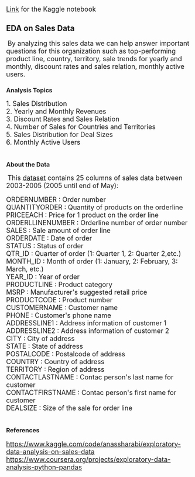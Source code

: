 <span style="font-size:18px;">[Link](https://www.kaggle.com/code/osmancemyilmaz/eda-on-sales-data) for the Kaggle notebook</span>


## EDA on Sales Data
​
<span style="font-size:18px;">By analyzing this sales data we can help answer important questions for this organization such as top-performing product line, country, territory, sale trends for yearly and monthly, discount rates and sales relation, monthly active users.</span>
​
### Analysis Topics 
<span style="font-size:18px;">1. Sales Distribution</span><br/>
<span style="font-size:18px;">2. Yearly and Monthly Revenues</span><br/>
<span style="font-size:18px;">3. Discount Rates and Sales Relation</span><br/>
<span style="font-size:18px;">4. Number of Sales for Countries and Territories</span><br/>
<span style="font-size:18px;">5. Sales Distribution for Deal Sizes</span><br/>
<span style="font-size:18px;">6. Monthly Active Users</span><br/>
​
### About the Data
​
<span style="font-size:18px;">This [dataset](https://www.kaggle.com/datasets/kyanyoga/sample-sales-data) contains 25 columns of sales data between 2003-2005 (2005 until end of May):</span><br/><br/>
<span style="font-size:18px;">ORDERNUMBER : Order number</span><br/>
<span style="font-size:18px;">QUANTITYORDER : Quantity of products on the orderline</span><br/>
<span style="font-size:18px;">PRICEEACH : Price for 1 product on the order line</span><br/>
<span style="font-size:18px;">ORDERLLINENUMBER : Orderline number of order number</span><br/>
<span style="font-size:18px;">SALES : Sale amount of order line </span><br/>
<span style="font-size:18px;">ORDERDATE : Date of order</span><br/>
<span style="font-size:18px;">STATUS : Status of order</span><br/>
<span style="font-size:18px;">QTR_ID : Quarter of order (1: Quarter 1, 2: Quarter 2,etc.) </span><br/>
<span style="font-size:18px;">MONTH_ID :  Month of order (1: January, 2: February, 3: March, etc.)</span><br/>
<span style="font-size:18px;">YEAR_ID : Year of order</span><br/>
<span style="font-size:18px;">PRODUCTLINE : Product category</span><br/>
<span style="font-size:18px;">MSRP : Manufacturer's suggested retail price</span><br/>
<span style="font-size:18px;">PRODUCTCODE : Product number</span><br/>
<span style="font-size:18px;">CUSTOMERNAME : Customer name</span><br/>
<span style="font-size:18px;">PHONE : Customer's phone name</span><br/>
<span style="font-size:18px;">ADDRESSLINE1 : Address information of customer 1</span><br/>
<span style="font-size:18px;">ADDRESSLINE2 : Address information of customer 2</span><br/>
<span style="font-size:18px;">CITY : City of address</span><br/>
<span style="font-size:18px;">STATE : State of address</span><br/>
<span style="font-size:18px;">POSTALCODE : Postalcode of address</span><br/>
<span style="font-size:18px;">COUNTRY : Country of address</span><br/>
<span style="font-size:18px;">TERRITORY : Region of address</span><br/>
<span style="font-size:18px;">CONTACTLASTNAME : Contac person's last name for customer</span><br/>
<span style="font-size:18px;">CONTACTFIRSTNAME : Contac person's first name for customer</span><br/>
<span style="font-size:18px;">DEALSIZE : Size of the sale for order line</span><br/>
​
### References
<span style="font-size:18px;">https://www.kaggle.com/code/anassharabi/exploratory-data-analysis-on-sales-data</span><br/>
<span style="font-size:18px;">https://www.coursera.org/projects/exploratory-data-analysis-python-pandas</span><br/>
